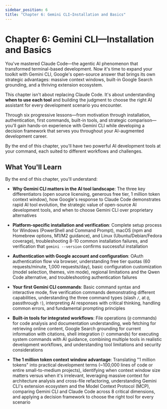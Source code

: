 ```yaml
---
sidebar_position: 6
title: "Chapter 6: Gemini CLI—Installation and Basics"
---
```


# Chapter 6: Gemini CLI—Installation and Basics

You've mastered Claude Code—the agentic AI phenomenon that transformed terminal-based development. Now it's time to expand your toolkit with Gemini CLI, Google's open-source answer that brings its own strategic advantages: massive context windows, built-in Google Search grounding, and a thriving extension ecosystem.

This chapter isn't about replacing Claude Code. It's about understanding **when to use each tool** and building the judgment to choose the right AI assistant for every development scenario you encounter.

Through six progressive lessons—from motivation through installation, authentication, first commands, built-in tools, and strategic comparison—you'll gain hands-on experience with Gemini CLI while developing a decision framework that serves you throughout your AI-augmented development career.

By the end of this chapter, you'll have two powerful AI development tools at your command, each suited to different workflows and challenges.

## What You'll Learn

By the end of this chapter, you'll understand:

- **Why Gemini CLI matters in the AI tool landscape**: The three key differentiators (open source licensing, generous free tier, 1 million token context window), how Google's response to Claude Code demonstrates rapid AI tool evolution, the strategic value of open-source AI development tools, and when to choose Gemini CLI over proprietary alternatives

- **Platform-specific installation and verification**: Complete setup process for Windows (PowerShell and Command Prompt), macOS (npm and Homebrew options, M1/M2 guidance), and Linux (Ubuntu/Debian/Fedora coverage), troubleshooting 8-10 common installation failures, and verification that `gemini --version` confirms successful installation

- **Authentication with Google account and configuration**: OAuth authentication flow via browser, understanding free tier quotas (60 requests/minute, 1,000 requests/day), basic configuration customization (model selection, themes, vim mode), regional limitations and the Qwen Code alternative, and troubleshooting authentication failures

- **Your first Gemini CLI commands**: Basic command syntax and interactive mode, five verification commands demonstrating different capabilities, understanding the three command types (slash `/`, at `@`, passthrough `!`), interpreting AI responses with critical thinking, handling common errors, and fundamental prompting principles

- **Built-in tools for integrated workflows**: File operations (`@` commands) for code analysis and documentation understanding, web fetching for retrieving online content, Google Search grounding for current information with citations, shell integration (`!` commands) for executing system commands with AI guidance, combining multiple tools in realistic development workflows, and understanding tool limitations and security considerations

- **The 1 million token context window advantage**: Translating "1 million tokens" into practical development terms (~100,000 lines of code or entire small-to-medium projects), identifying when context window size matters versus when it's irrelevant, leveraging massive context for architecture analysis and cross-file refactoring, understanding Gemini CLI's extension ecosystem and the Model Context Protocol (MCP), comparing Gemini CLI and Claude Code across 8 critical dimensions, and applying a decision framework to choose the right tool for every scenario
